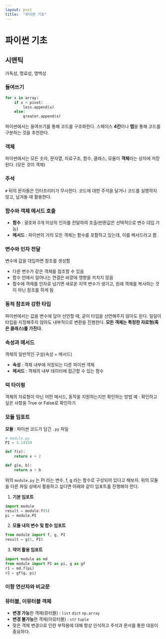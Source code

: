 ```yaml
---
layout: post
title:  "파이썬 기초"
---
```


# 파이썬 기초
## 시맨틱
가독성, 명료성, 명백성

### 들여쓰기
```python
for x in array:
	if x < pivot:
		less.append(x)
	else:
		greater.append(x)
```
파이썬에서는 들여쓰기를 통해 코드를 구조화한다.
스페이스 **4칸**이나 **탭**을 통해 코드를 구분하는 것을 추천한다.

### 객체
파이썬에서는 모든 숫자, 문자열, 자료구조, 함수, 클래스, 모듈이 **객체**라는 상자에 저장된다. (모든 것이 객체)

### 주석
`#`  뒤의 문자들은 인터프리터가 무시한다.
코드에 대한 주석을 달거나 코드를 실행하지 않고, 남겨둘 때 활용한다.

### 함수와 객체 메서드 호출
* **함수** : 괄호와 0개 이상의 인자를 전달하여 호출(반환값은 선택적으로 변수 대입 가능)
* **메서드** : 파이썬의 거의 모든 객체는 함수를 포함하고 있는데, 이를 메서드라고 함

### 변수와 인자 전달
변수에 값을 대입하면 참조를 생성함
* 다른 변수가 같은 객체를 참조할 수 있음
* 함수 안에서 일어나는 연결은 바깥에 영향을 끼치지 않음
* 함수에 객체를 인자로 넘기면 새로운 지역 변수가 생기고, 원래 객체를 복사하는 것이 아닌 참조를 하게 됨

### 동적 참조와 강한 타입
파이썬에서는 값을 변수에 담아 선언할 때, 굳이 타입을 선언해주지 않아도 된다.
일일이 타입을 지정해주지 않아도 내부적으로 변환을 진행한다.
**모든 객체는 특정한 자료형(혹은 클래스)를 가진다.**

### 속성과 메서드
객체의 일반적인 구성(속성 + 메서드)
* **속성** : 객체 내부에 저장되는 다른 파이썬 객체
* **메서드** : 객체의 내부 데이터에 접근할 수 있는 함수

### 덕 타이핑
객체의 자료형이 아닌 어떤 메서드, 동작을 지원하는지만 확인하는 방법
예 : 확인하고 싶은 사항을 True or False로 확인하기

### 모듈 임포트
**모듈** : 파이썬 코드가 담긴 `.py` 파일

```python
# module.py
PI = 3.14159

def f(x):
	return x + 2

def g(a, b):
	return a + b
```
위의 `module.py` 는 PI 라는 변수, f, g 라는 함수로 구성되어 있다고 해보자.
위의 모듈을 다른 파일 상에서 활용하고 싶다면 아래와 같이 임포트를 진행해야 한다.

1. **기본 임포트**
```python
import module
result = module.f(5)
pi = module.PI
```

2. **모듈 내의 변수 및 함수 임포트**
```python
from module import f, g, PI
result = g(5, PI)
```

3. **약어 활용 임포트**
```python
import module as md
from module import PI as pi, g as gf
r1 = md.f(pi)
r2 = gf(g, pi)
```

### 이항 연산자와 비교문
### 뮤터블, 이뮤터블 객체
* **변경 가능**한 객체(뮤터블) : `list`   `dict`  `np.array`
* **변경 불가능**한 객체(이뮤터블) : `str`  `tuple`
* 잦은 객체 변경으로 인한 부작용에 대해 항상 인식하고 주석과 문서를 통한 대응이 중요하다.
